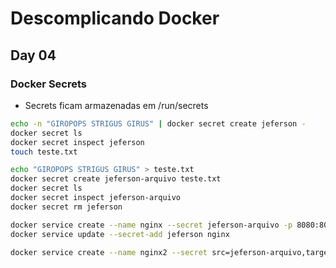 # Descomplicando Docker
## Day 04

### Docker Secrets

* Secrets ficam armazenadas em /run/secrets

```bash
echo -n "GIROPOPS STRIGUS GIRUS" | docker secret create jeferson -
docker secret ls
docker secret inspect jeferson
touch teste.txt

echo "GIROPOPS STRIGUS GIRUS" > teste.txt
docker secret create jeferson-arquivo teste.txt
docker secret ls
docker secret inspect jeferson-arquivo
docker secret rm jeferson

docker service create --name nginx --secret jeferson-arquivo -p 8080:80 nginx
docker service update --secret-add jeferson nginx

docker service create --name nginx2 --secret src=jeferson-arquivo,target=meu-secret,uid=200,gid=200,mode=0400 -p 8080:80 nginx
```